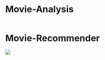 # Movie-Analysis
![]()
# Movie-Recommender

![](https://github.com/suriyakumar99/Movie-Recommender/blob/main/screen-capture%20(1).gif)
